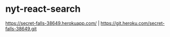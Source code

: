 # nyt-react-search

https://secret-falls-38649.herokuapp.com/ | https://git.heroku.com/secret-falls-38649.git